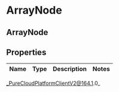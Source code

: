 # ArrayNode

## ArrayNode

## Properties

|Name | Type | Description | Notes|
|------------ | ------------- | ------------- | -------------|



_PureCloudPlatformClientV2@164.1.0_
